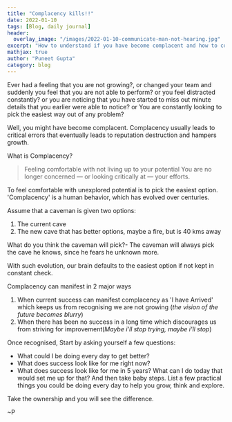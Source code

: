 ```yaml
---
title: "Complacency kills!!"
date: 2022-01-10
tags: [Blog, daily journal]
header:
  overlay_image: "/images/2022-01-10-communicate-man-not-hearing.jpg"
excerpt: "How to understand if you have become complacent and how to come out of it"
mathjax: true
author: "Puneet Gupta"
category: blog
---
```


Ever had a feeling that you are not growing?, or changed your team and suddenly you feel that you are not able to perform? or you feel distracted constantly? or you are noticing that you have started to miss out minute details that you earlier were able to notice? or You are constantly looking to pick the easiest way out of any problem?

Well, you might have become complacent. Complacency usually leads to critical errors that eventually leads to reputation destruction and hampers growth.

What is Complacency?
>Feeling comfortable with not living up to your potential
>You are no longer concerned — or looking critically at — your efforts.

To feel comfortable with unexplored potential is to pick the easiest option. 'Complacency' is a human behavior, which has evolved over centuries.

Assume that a caveman is given two options:
1. The current cave
2. The new cave that has better options, maybe a fire, but is 40 kms away

What do you think the caveman will pick?-
The caveman will always pick the cave he knows, since he fears he unknown more.

With such evolution, our brain defaults to the easiest option if not kept in constant check.

Complacency can manifest in 2 major ways
1. When current success can manifest complacency as 'I have Arrived' which keeps us from recognising we are not growing (*the vision of the future becomes blurry*)
2. When there has been no success in a long time which discourages us from striving for improvement(*Maybe i'll stop trying, maybe i'll stop*)

Once recognised, Start by asking yourself a few questions:
* What could I be doing every day to get better?
* What does success look like for me right now?
* What does success look like for me in 5 years? What can I do today that would set me up for that?
And then take baby steps. List a few practical things you could be doing every day to help you grow, think and explore.

Take the ownership and you will see the difference.

~P


<!-- references -->
<!-- https://www.youtube.com/watch?v=kkP27V-bYOw&ab_channel=TEDxTalks -->
<!-- https://www.youtube.com/watch?v=AWWFS9y087c&ab_channel=struthless -->
<!-- https://www.dukematlock.com/beating-complacency/ -->
<!-- https://www.forbes.com/sites/glennllopis/2016/08/29/three-strategies-to-break-free-from-complacency/?sh=7efe32073d13 -->
